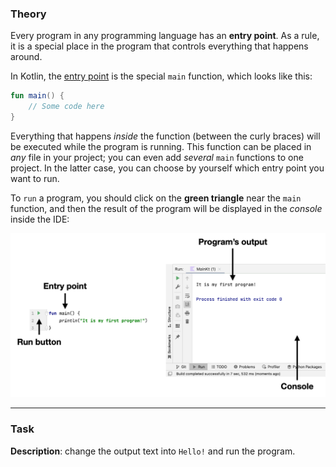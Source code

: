 ### Theory

Every program in any programming language has an **entry point**. 
As a rule, it is a special place in the program that controls everything 
that happens around.

In Kotlin, the [entry point](https://kotlinlang.org/docs/basic-syntax.html#program-entry-point) is the special `main` function, which looks like this:
```kotlin
fun main() {
    // Some code here
}
```

Everything that happens _inside_ the function (between the curly braces) 
will be executed while the program is running. 
This function can be placed in _any_ file in your project; 
you can even add _several_ `main` functions to one project. 
In the latter case, you can choose by yourself which entry point you want to run.

To `run` a program, you should click on the **green triangle** near the `main` function, 
and then the result of the program will be displayed in the _console_ inside the IDE:

![Program entry point and console](../../utils/src/main/resources/images/part1/TheFirstDateWithProgramming/entry_point.png "Program entry point and console")

___

### Task

**Description**: change the output text into `Hello!` and run the program.
